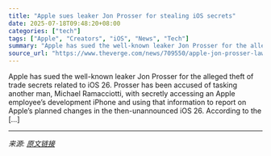 ```yaml
---
title: "Apple sues leaker Jon Prosser for stealing iOS secrets"
date: 2025-07-18T09:48:20+08:00
categories: ["tech"]
tags: ["Apple", "Creators", "iOS", "News", "Tech"]
summary: "Apple has sued the well-known leaker Jon Prosser for the alleged theft of trade secrets related to iOS 26. Prosser has been accused of tasking another man, Michael Ramacciotti, with secretly accessing"
source_url: "https://www.theverge.com/news/709550/apple-jon-prosser-lawsuit-michael-ramacciotti-ios-26-trade-secrets"
---
```


Apple has sued the well-known leaker Jon Prosser for the alleged theft of trade secrets related to iOS 26. Prosser has been accused of tasking another man, Michael Ramacciotti, with secretly accessing an Apple employee’s development iPhone and using that information to report on Apple’s planned changes in the then-unannounced iOS 26. According to the [&#8230;]

---

*来源: [原文链接](https://www.theverge.com/news/709550/apple-jon-prosser-lawsuit-michael-ramacciotti-ios-26-trade-secrets)*
